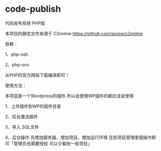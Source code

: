 code-publish
============

代码发布系统 PHP版

本项目的静态文件来源于 C2online https://github.com/soone/c2online

依赖：

1、php-ssh

2、php-svn

从PHP的官方网站下载编译即可！

使用方法：

本项目是一个Wordpress的插件 所以会使用WP插件的都应该会使用

1、上传插件到WP的插件目录

2、后台激活插件

3、导入.SQL文件

4、后台操作   先增加服务器，增加项目，增加运行环境 在到项目管理里面操作即可「管理员也需要授权 可以少看到一些项目」
